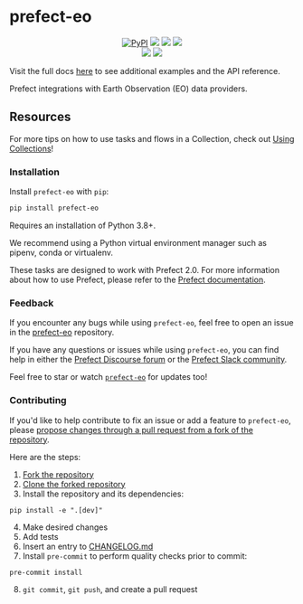 # prefect-eo

<p align="center">
    <!--- Insert a cover image here -->
    <!--- <br> -->
    <a href="https://pypi.python.org/pypi/prefect-eo/" alt="PyPI version">
        <img alt="PyPI" src="https://img.shields.io/pypi/v/prefect-eo?color=0052FF&labelColor=090422"></a>
    <a href="https://github.com/giorgiobasile/prefect-eo/" alt="Stars">
        <img src="https://img.shields.io/github/stars/giorgiobasile/prefect-eo?color=0052FF&labelColor=090422" /></a>
    <a href="https://pypistats.org/packages/prefect-eo/" alt="Downloads">
        <img src="https://img.shields.io/pypi/dm/prefect-eo?color=0052FF&labelColor=090422" /></a>
    <a href="https://github.com/giorgiobasile/prefect-eo/pulse" alt="Activity">
        <img src="https://img.shields.io/github/commit-activity/m/giorgiobasile/prefect-eo?color=0052FF&labelColor=090422" /></a>
    <br>
    <a href="https://prefect-community.slack.com" alt="Slack">
        <img src="https://img.shields.io/badge/slack-join_community-red.svg?color=0052FF&labelColor=090422&logo=slack" /></a>
    <a href="https://discourse.prefect.io/" alt="Discourse">
        <img src="https://img.shields.io/badge/discourse-browse_forum-red.svg?color=0052FF&labelColor=090422&logo=discourse" /></a>
</p>

Visit the full docs [here](https://giorgiobasile.github.io/prefect-eo) to see additional examples and the API reference.

Prefect integrations with Earth Observation (EO) data providers.


<!--- ### Add a real-world example of how to use this Collection here

Offer some motivation on why this helps.

After installing `prefect-eo` and [saving the credentials](#saving-credentials-to-block), you can easily use it within your flows to help you achieve the aforementioned benefits!

```python
from prefect import flow, get_run_logger
```

--->

## Resources

For more tips on how to use tasks and flows in a Collection, check out [Using Collections](https://docs.prefect.io/collections/usage/)!

### Installation

Install `prefect-eo` with `pip`:

```bash
pip install prefect-eo
```

Requires an installation of Python 3.8+.

We recommend using a Python virtual environment manager such as pipenv, conda or virtualenv.

These tasks are designed to work with Prefect 2.0. For more information about how to use Prefect, please refer to the [Prefect documentation](https://docs.prefect.io/).

<!--- ### Saving credentials to block

Note, to use the `load` method on Blocks, you must already have a block document [saved through code](https://docs.prefect.io/concepts/blocks/#saving-blocks) or [saved through the UI](https://docs.prefect.io/ui/blocks/).

Below is a walkthrough on saving block documents through code.

1. Head over to <SERVICE_URL>.
2. Login to your <SERVICE> account.
3. Click "+ Create new secret key".
4. Copy the generated API key.
5. Create a short script, replacing the placeholders (or do so in the UI).

```python
from prefect_eo import Block
Block(api_key="API_KEY_PLACEHOLDER").save("BLOCK_NAME_PLACEHOLDER")
```

Congrats! You can now easily load the saved block, which holds your credentials:

```python
from prefect_eo import Block
Block.load("BLOCK_NAME_PLACEHOLDER")
```

!!! info "Registering blocks"

    Register blocks in this module to
    [view and edit them](https://docs.prefect.io/ui/blocks/)
    on Prefect Cloud:

    ```bash
    prefect block register -m prefect_eo
    ```

A list of available blocks in `prefect-eo` and their setup instructions can be found [here](https://giorgiobasile.github.io/prefect-eo/blocks_catalog).

--->

### Feedback

If you encounter any bugs while using `prefect-eo`, feel free to open an issue in the [prefect-eo](https://github.com/giorgiobasile/prefect-eo) repository.

If you have any questions or issues while using `prefect-eo`, you can find help in either the [Prefect Discourse forum](https://discourse.prefect.io/) or the [Prefect Slack community](https://prefect.io/slack).

Feel free to star or watch [`prefect-eo`](https://github.com/giorgiobasile/prefect-eo) for updates too!

### Contributing

If you'd like to help contribute to fix an issue or add a feature to `prefect-eo`, please [propose changes through a pull request from a fork of the repository](https://docs.github.com/en/pull-requests/collaborating-with-pull-requests/proposing-changes-to-your-work-with-pull-requests/creating-a-pull-request-from-a-fork).

Here are the steps:

1. [Fork the repository](https://docs.github.com/en/get-started/quickstart/fork-a-repo#forking-a-repository)
2. [Clone the forked repository](https://docs.github.com/en/get-started/quickstart/fork-a-repo#cloning-your-forked-repository)
3. Install the repository and its dependencies:
```
pip install -e ".[dev]"
```
4. Make desired changes
5. Add tests
6. Insert an entry to [CHANGELOG.md](https://github.com/giorgiobasile/prefect-eo/blob/main/CHANGELOG.md)
7. Install `pre-commit` to perform quality checks prior to commit:
```
pre-commit install
```
8. `git commit`, `git push`, and create a pull request
